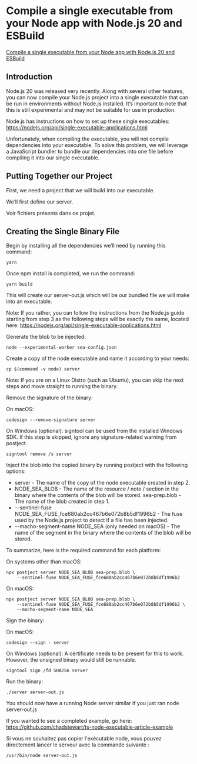 # Compile a single executable from your Node app with Node.js 20 and ESBuild
[Compile a single executable from your Node app with Node.js 20 and ESBuild](https://dev.to/chad_r_stewart/compile-a-single-executable-from-your-node-app-with-nodejs-20-and-esbuild-210j)

## Introduction
Node.js 20 was released very recently. Along with several other features, you can now compile your Node.js project into a single executable that can be run in environments without Node.js installed. It’s important to note that this is still experimental and may not be suitable for use in production.

Node.js has instructions on how to set up these single executables: https://nodejs.org/api/single-executable-applications.html

Unfortunately, when compiling the executable, you will not compile dependencies into your executable. To solve this problem, we will leverage a JavaScript bundler to bundle our dependencies into one file before compiling it into our single executable.

## Putting Together our Project
First, we need a project that we will build into our executable.

We’ll first define our server.

Voir fichiers présents dans ce projet.

## Creating the Single Binary File
Begin by installing all the dependencies we’ll need by running this command:
```
yarn
```

Once npm install is completed, we run the command:
```
yarn build
```

This will create our server-out.js which will be our bundled file we will make into an executable.

Note: If you rather, you can follow the instructions from the Node.js guide starting from step 3 as the following steps will be exactly the same, located here: https://nodejs.org/api/single-executable-applications.html

Generate the blob to be injected:
```
node --experimental-worker sea-config.json
```

Create a copy of the node executable and name it according to your needs:
```
cp $(command -v node) server
```

Note: If you are on a Linux Distro (such as Ubuntu), you can skip the next steps and move straight to running the binary.

Remove the signature of the binary:

On macOS:
```
codesign --remove-signature server
```

On Windows (optional):
signtool can be used from the installed Windows SDK. If this step is skipped, ignore any signature-related warning from postject.
```
signtool remove /s server
```

Inject the blob into the copied binary by running postject with the following options:

* server - The name of the copy of the node executable created in step 2.
* NODE_SEA_BLOB - The name of the resource / note / section in the binary where the contents of the blob will be stored. sea-prep.blob - The name of the blob created in step 1.
* --sentinel-fuse NODE_SEA_FUSE_fce680ab2cc467b6e072b8b5df1996b2 - The fuse used by the Node.js project to detect if a file has been injected.
* --macho-segment-name NODE_SEA (only needed on macOS) - The name of the segment in the binary where the contents of the blob will be stored.

To summarize, here is the required command for each platform:

On systems other than macOS:
```
npx postject server NODE_SEA_BLOB sea-prep.blob \
    --sentinel-fuse NODE_SEA_FUSE_fce680ab2cc467b6e072b8b5df1996b2
```

On macOS:
```
npx postject server NODE_SEA_BLOB sea-prep.blob \
    --sentinel-fuse NODE_SEA_FUSE_fce680ab2cc467b6e072b8b5df1996b2 \
    --macho-segment-name NODE_SEA 
```

Sign the binary:

On macOS:
```
codesign --sign - server 
```

On Windows (optional):
A certificate needs to be present for this to work. However, the unsigned binary would still be runnable.
```
signtool sign /fd SHA256 server 
```

Run the binary:
```
./server server-out.js
```

You should now have a running Node server similar if you just ran node server-out.js

If you wanted to see a completed example, go here: https://github.com/chadstewart/ts-node-executable-article-example

Si vous ne souhaitez pas copier l'exécutable node, vous pouvez directement lancer le serveur avec la commande suivante :
```
/usr/bin/node server-out.js
```
